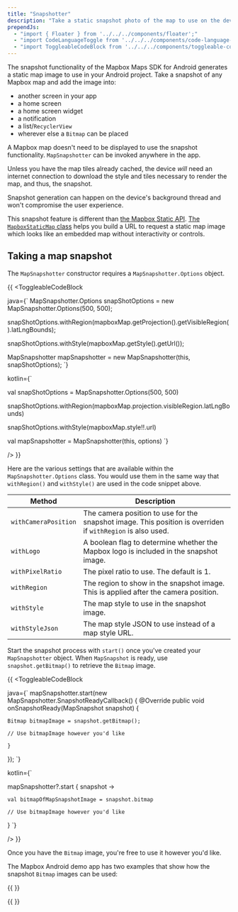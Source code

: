 ```yaml
---
title: "Snapshotter"
description: "Take a static snapshot photo of the map to use on the device in your app, a notification, or even to share with others"
prependJs:
  - "import { Floater } from '../../../components/floater';"
  - "import CodeLanguageToggle from '../../../components/code-language-toggle';"
  - "import ToggleableCodeBlock from '../../../components/toggleable-code-block';"
---
```


The snapshot functionality of the Mapbox Maps SDK for Android generates a static map image to use in your Android project. Take a snapshot of any Mapbox map and add the image into:

- another screen in your app
- a home screen
- a home screen widget
- a notification
- a list/`RecyclerView`
- wherever else a `Bitmap` can be placed

A Mapbox map doesn't need to be displayed to use the snapshot functionality. `MapSnapshotter` can be invoked anywhere in the app.

Unless you have the map tiles already cached, the device _will_ need an internet connection to download the style and tiles necessary to render the map, and thus, the snapshot.

Snapshot generation can happen on the device's background thread and won't compromise the user experience.

This snapshot feature is different than [the Mapbox Static API](https://www.mapbox.com/android-docs/java-sdk/overview/static-image). [The `MapboxStaticMap` class](https://github.com/mapbox/mapbox-java/blob/afe9e88c9a09a413405571678d17499aa0a5f25c/services-staticmap/src/main/java/com/mapbox/api/staticmap/v1/MapboxStaticMap.java) helps you build a URL to request a static map image which looks like an embedded map without interactivity or controls. 

## Taking a map snapshot

The `MapSnapshotter` constructor requires a `MapSnapshotter.Options` object. 

{{
<CodeLanguageToggle id="take-a-map-snapshot" />
<ToggleableCodeBlock

java={`
MapSnapshotter.Options snapShotOptions = new MapSnapshotter.Options(500, 500);

snapShotOptions.withRegion(mapboxMap.getProjection().getVisibleRegion().latLngBounds);

snapShotOptions.withStyle(mapboxMap.getStyle().getUrl());

MapSnapshotter mapSnapshotter = new MapSnapshotter(this, snapShotOptions);
`}

kotlin={`

val snapShotOptions = MapSnapshotter.Options(500, 500)

snapShotOptions.withRegion(mapboxMap.projection.visibleRegion.latLngBounds)

snapShotOptions.withStyle(mapboxMap.style!!.url)

val mapSnapshotter = MapSnapshotter(this, options)
`}

/>
}}

Here are the various settings that are available within the `MapSnapshotter.Options` class. You would use them in the same way that `withRegion()` and `withStyle()` are used in the code snippet above.

| Method | Description |
| --- | --- |
| `withCameraPosition` | The camera position to use for the snapshot image. This position is overriden if `withRegion` is also used.
| `withLogo ` | A boolean flag to determine whether the Mapbox logo is included in the snapshot image.
| `withPixelRatio ` | The pixel ratio to use. The default is 1.
| `withRegion ` | The region to show in the snapshot image. This is applied after the camera position.
| `withStyle ` | The map style to use in the snapshot image.
| `withStyleJson ` | The map style JSON to use instead of a map style URL.

Start the snapshot process with `start()` once you've created your `MapSnapshotter` object. When `MapSnapshot` is ready, use `snapshot.getBitmap()` to retrieve the `Bitmap` image.

{{
<CodeLanguageToggle id="get-bipmap" />
<ToggleableCodeBlock

java={`
mapSnapshotter.start(new MapSnapshotter.SnapshotReadyCallback() {
	@Override
	public void onSnapshotReady(MapSnapshot snapshot) {
	
	Bitmap bitmapImage = snapshot.getBitmap();
		
	// Use bitmapImage however you'd like
	
	}
});
`}

kotlin={`

mapSnapshotter?.start { snapshot ->

	val bitmapOfMapSnapshotImage = snapshot.bitmap
	
	// Use bitmapImage however you'd like

}
`}

/>
}}


Once you have the `Bitmap` image, you're free to use it however you'd like.

The Mapbox Android demo app has two examples that show how the snapshot `Bitmap` images can be used:

{{
  <Floater
    url="https://github.com/mapbox/mapbox-android-demo/blob/master/MapboxAndroidDemo/src/main/java/com/mapbox/mapboxandroiddemo/examples/snapshot/SnapshotShareActivity.java"
    title="Sharing"
    category="example"
    text="Share the real-time map snapshot image"
  />
}}

{{
  <Floater
    url="https://github.com/mapbox/mapbox-android-demo/blob/master/MapboxAndroidDemo/src/main/java/com/mapbox/mapboxandroiddemo/examples/snapshot/SnapshotNotificationActivity.java"
    title="UI"
    category="example"
    text="Use the map snapshot image in a notification"
  />
}}

